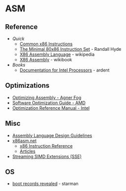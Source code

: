 # ASM


Reference
---------

* _Quick_
  - [Common x86 Instructions](http://www.jegerlehner.ch/intel/IntelCodeTable.pdf)
  - [The Minimal 80x86 Instruction Set](https://www.plantation-productions.com/Webster/www.writegreatcode.com/Vol2/wgc2_OA.pdf) - Randall Hyde
  - [X86 Assembly Language](https://en.wikipedia.org/wiki/X86_assembly_language) - wikipedia
  - [X86 Assembly](https://en.wikibooks.org/wiki/X86_Assembly) - wikibook
* _Books_
  - [Documentation for Intel Processors](https://www.ardent-tool.com/CPU/Docs_Intel.html) - ardent


Optimizations
-------------

* [Optimizing Assembly - Agner Fog](https://www.agner.org/optimize/optimizing_assembly.pdf)
* [Software Optimization Guide - AMD](https://www.amd.com/system/files/TechDocs/25112.PDF)
* [Optimization Reference Manual - Intel](https://software.intel.com/content/dam/develop/external/us/en/documents-tps/64-ia-32-architectures-optimization-manual.pdf)


Misc
----

* [Assembly Language Design Guidelines](http://www.sourceformat.com/coding-standard-asm-assembly.htm)
* [x86asm.net](http://x86asm.net/)
  - [x86 Instruction Reference](http://ref.x86asm.net/index.html)
  - [Articles](http://x86asm.net/articles/index.html)
* [Streaming SIMD Extensions (SSE)](https://wiki.osdev.org/SSE)


OS
---

* [boot records revealed](https://thestarman.pcministry.com/asm/mbr/index.html) - starman
